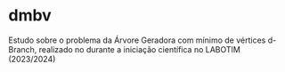 # dmbv
Estudo sobre o problema da Árvore Geradora com mínimo de vértices d-Branch, realizado no durante a iniciação científica no LABOTIM (2023/2024)
